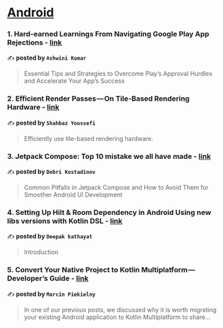 
<h1><a href=https://medium.com/tag/android/recommended target="_blank" rel="noopener noreferrer">Android</a></h1>
<h3>1. Hard-earned Learnings From Navigating Google Play App Rejections - <a href="https://medium.com/proandroiddev/hard-earned-learnings-from-navigating-google-play-app-rejections-8ce1c6b68316" target="_blank" rel="noopener noreferrer">link</a></h3>

✍️ **posted by `Ashwini Kumar`**

<blockquote>Essential Tips and Strategies to Overcome Play’s Approval Hurdles and Accelerate Your App’s Success</blockquote>

<h3>2. Efficient Render Passes — On Tile-Based Rendering Hardware - <a href="https://medium.com/androiddevelopers/efficient-render-passes-on-tile-based-rendering-hardware-621070158e40" target="_blank" rel="noopener noreferrer">link</a></h3>

✍️ **posted by `Shahbaz Youssefi`**

<blockquote>Efficiently use tile-based rendering hardware.</blockquote>

<h3>3. Jetpack Compose: Top 10 mistake we all have made - <a href="https://medium.com/proandroiddev/jetpack-compose-top-10-mistake-we-all-have-made-a324b52366b8" target="_blank" rel="noopener noreferrer">link</a></h3>

✍️ **posted by `Dobri Kostadinov`**

<blockquote>Common Pitfalls in Jetpack Compose and How to Avoid Them for Smoother Android UI Development</blockquote>

<h3>4. Setting Up Hilt & Room Dependency in Android Using new libs versions with Kotlin DSL - <a href="https://medium.com/@deepakkathayat87/setting-up-hilt-dependency-injection-in-android-using-libs-versions-toml-and-kotlin-dsl-37acbcb1f483" target="_blank" rel="noopener noreferrer">link</a></h3>

✍️ **posted by `Deepak kathayat`**

<blockquote>Introduction</blockquote>

<h3>5. Convert Your Native Project to Kotlin Multiplatform — Developer’s Guide - <a href="https://medium.com/proandroiddev/convert-your-native-project-to-kotlin-multiplatform-developers-guide-bce1ae20bd32" target="_blank" rel="noopener noreferrer">link</a></h3>

✍️ **posted by `Marcin Piekielny`**

<blockquote>In one of our previous posts, we discussed why it is worth migrating your existing Android application to Kotlin Multiplatform to share…</blockquote>

